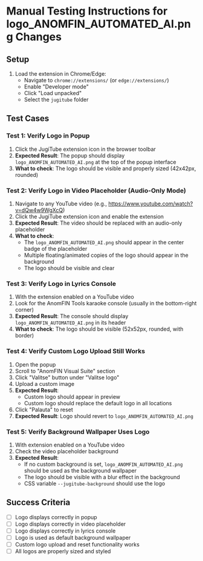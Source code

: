 # Manual Testing Instructions for logo_ANOMFIN_AUTOMATED_AI.png Changes

## Setup
1. Load the extension in Chrome/Edge:
   - Navigate to `chrome://extensions/` (or `edge://extensions/`)
   - Enable "Developer mode"
   - Click "Load unpacked"
   - Select the `jugitube` folder

## Test Cases

### Test 1: Verify Logo in Popup
1. Click the JugiTube extension icon in the browser toolbar
2. **Expected Result**: The popup should display `logo_ANOMFIN_AUTOMATED_AI.png` at the top of the popup interface
3. **What to check**: The logo should be visible and properly sized (42x42px, rounded)

### Test 2: Verify Logo in Video Placeholder (Audio-Only Mode)
1. Navigate to any YouTube video (e.g., https://www.youtube.com/watch?v=dQw4w9WgXcQ)
2. Click the JugiTube extension icon and enable the extension
3. **Expected Result**: The video should be replaced with an audio-only placeholder
4. **What to check**: 
   - The `logo_ANOMFIN_AUTOMATED_AI.png` should appear in the center badge of the placeholder
   - Multiple floating/animated copies of the logo should appear in the background
   - The logo should be visible and clear

### Test 3: Verify Logo in Lyrics Console
1. With the extension enabled on a YouTube video
2. Look for the AnomFIN Tools karaoke console (usually in the bottom-right corner)
3. **Expected Result**: The console should display `logo_ANOMFIN_AUTOMATED_AI.png` in its header
4. **What to check**: The logo should be visible (52x52px, rounded, with border)

### Test 4: Verify Custom Logo Upload Still Works
1. Open the popup
2. Scroll to "AnomFIN Visual Suite" section
3. Click "Valitse" button under "Valitse logo"
4. Upload a custom image
5. **Expected Result**: 
   - Custom logo should appear in preview
   - Custom logo should replace the default logo in all locations
6. Click "Palauta" to reset
7. **Expected Result**: Logo should revert to `logo_ANOMFIN_AUTOMATED_AI.png`

### Test 5: Verify Background Wallpaper Uses Logo
1. With extension enabled on a YouTube video
2. Check the video placeholder background
3. **Expected Result**: 
   - If no custom background is set, `logo_ANOMFIN_AUTOMATED_AI.png` should be used as the background wallpaper
   - The logo should be visible with a blur effect in the background
   - CSS variable `--jugitube-background` should use the logo

## Success Criteria
- [ ] Logo displays correctly in popup
- [ ] Logo displays correctly in video placeholder
- [ ] Logo displays correctly in lyrics console
- [ ] Logo is used as default background wallpaper
- [ ] Custom logo upload and reset functionality works
- [ ] All logos are properly sized and styled
